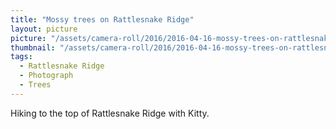 ```yaml
---
title: "Mossy trees on Rattlesnake Ridge"
layout: picture
picture: "/assets/camera-roll/2016/2016-04-16-mossy-trees-on-rattlesnake-ridge/20160416_161704196_iOS.jpg"
thumbnail: "/assets/camera-roll/2016/2016-04-16-mossy-trees-on-rattlesnake-ridge/20160416_161704196_iOS-thumbnail.jpg"
tags:
  - Rattlesnake Ridge
  - Photograph
  - Trees
---
```

Hiking to the top of Rattlesnake Ridge with Kitty.